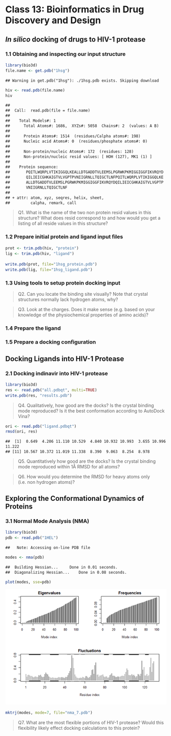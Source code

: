 Class 13: Bioinformatics in Drug Discovery and Design
================

## *In silico* docking of drugs to HIV-1 protease

### 1.1 Obtaining and inspecting our input structure

``` r
library(bio3d)
file.name <- get.pdb("1hsg")
```

    ## Warning in get.pdb("1hsg"): ./1hsg.pdb exists. Skipping download

``` r
hiv <- read.pdb(file.name)
hiv
```

    ## 
    ##  Call:  read.pdb(file = file.name)
    ## 
    ##    Total Models#: 1
    ##      Total Atoms#: 1686,  XYZs#: 5058  Chains#: 2  (values: A B)
    ## 
    ##      Protein Atoms#: 1514  (residues/Calpha atoms#: 198)
    ##      Nucleic acid Atoms#: 0  (residues/phosphate atoms#: 0)
    ## 
    ##      Non-protein/nucleic Atoms#: 172  (residues: 128)
    ##      Non-protein/nucleic resid values: [ HOH (127), MK1 (1) ]
    ## 
    ##    Protein sequence:
    ##       PQITLWQRPLVTIKIGGQLKEALLDTGADDTVLEEMSLPGRWKPKMIGGIGGFIKVRQYD
    ##       QILIEICGHKAIGTVLVGPTPVNIIGRNLLTQIGCTLNFPQITLWQRPLVTIKIGGQLKE
    ##       ALLDTGADDTVLEEMSLPGRWKPKMIGGIGGFIKVRQYDQILIEICGHKAIGTVLVGPTP
    ##       VNIIGRNLLTQIGCTLNF
    ## 
    ## + attr: atom, xyz, seqres, helix, sheet,
    ##         calpha, remark, call

> Q1. What is the name of the two non protein resid values in this
> structure? What does resid correspond to and how would you get a
> listing of all reside values in this structure?

### 1.2 Prepare initial protein and ligand input files

``` r
prot <- trim.pdb(hiv, "protein")
lig <- trim.pdb(hiv, "ligand")

write.pdb(prot, file="1hsg_protein.pdb")
write.pdb(lig, file="1hsg_ligand.pdb")
```

### 1.3 Using tools to setup protein docking input

> Q2. Can you locate the binding site visually? Note that crystal
> structures normally lack hydrogen atoms, why?

> Q3. Look at the charges. Does it make sense (e.g. based on your
> knowledge of the physiochemical properties of amino acids)?

### 1.4 Prepare the ligand

### 1.5 Prepare a docking configuration

## Docking Ligands into HIV-1 Protease

### 2.1 Docking indinavir into HIV-1 protease

``` r
library(bio3d)
res <- read.pdb("all.pdbqt", multi=TRUE)
write.pdb(res, "results.pdb")
```

> Q4. Qualitatively, how good are the docks? Is the crystal binding mode
> reproduced? Is it the best conformation according to AutoDock Vina?

``` r
ori <- read.pdb("ligand.pdbqt")
rmsd(ori, res)
```

    ##  [1]  0.649  4.206 11.110 10.529  4.840 10.932 10.993  3.655 10.996 11.222
    ## [11] 10.567 10.372 11.019 11.338  8.390  9.063  8.254  8.978

> Q5. Quantitatively how good are the docks? Is the crystal binding mode
> reproduced within 1Å RMSD for all atoms?

> Q6. How would you determine the RMSD for heavy atoms only (i.e. non
> hydrogen atoms)?

## Exploring the Conformational Dynamics of Proteins

### 3.1 Normal Mode Analysis (NMA)

``` r
library(bio3d)
pdb <- read.pdb("1HEL")
```

    ##   Note: Accessing on-line PDB file

``` r
modes <- nma(pdb)
```

    ##  Building Hessian...     Done in 0.01 seconds.
    ##  Diagonalizing Hessian...    Done in 0.08 seconds.

``` r
plot(modes, sse=pdb)
```

![](class13_files/figure-gfm/unnamed-chunk-6-1.png)<!-- -->

``` r
mktrj(modes, mode=7, file="nma_7.pdb")
```

> Q7. What are the most flexible portions of HIV-1 protease? Would this
> flexibility likely effect docking calculations to this protein?
